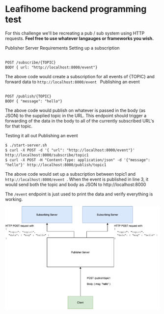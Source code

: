 # Leafihome backend programming test

For this challenge we'll be recreating a pub / sub system using HTTP requests. **Feel free to use whatever langauges or frameworks you wish.**

Publisher Server Requirements
Setting up a subscription
<pre><code>
POST /subscribe/{TOPIC}
BODY { url: "http://localhost:8000/event"}
</code></pre>

The above code would create a subscription for all events of {TOPIC} and forward data to <code>http://localhost:8000/event </code>
Publishing an event
<pre><code>
POST /publish/{TOPIC}
BODY { "message": "hello"}
</code></pre>

The above code would publish on whatever is passed in the body (as JSON) to the supplied topic in the URL. This endpoint should trigger a forwarding of the data in the body to all of the currently subscribed URL's for that topic.

Testing it all out Publishing an event
<pre>
<code>$ ./start-server.sh </code>
<code>$ curl -X POST -d '{ "url": "http://localhost:8000/event"}' http://localhost:8000/subscribe/topic1</code>
<code>$ curl -X POST -H "Content-Type: application/json" -d '{"message": "hello"}' http://localhost:8000/publish/topic1</code>
</pre>     
The above code would set up a subscription between topic1 and <code> http://localhost:8000/event </code>.
When the event is published in line 3, it would send both the topic and body as JSON to http://localhost:8000

The <code>/event</code> endpoint is just used to print the data and verify everything is working.

![alt text](/images/pubsub-diagram.png)
